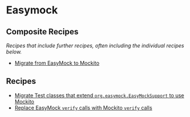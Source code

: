 # Easymock

## Composite Recipes

_Recipes that include further recipes, often including the individual recipes below._

* [Migrate from EasyMock to Mockito](./easymocktomockito.md)

## Recipes

* [Migrate Test classes that extend `org.easymock.EasyMockSupport` to use Mockito](./removeextendseasymocksupport.md)
* [Replace EasyMock `verify` calls with Mockito `verify` calls](./easymockverifytomockitoverify.md)



